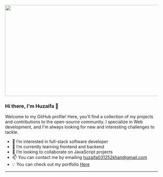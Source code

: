 <a name="readme-top"></a>
<div align="center">
  <img src="https://user-images.githubusercontent.com/114409312/215276511-733fc856-93f1-4655-af49-49c7cbf4d2e3.jpg" width="1000"  height="300"/>
</div>

### Hi there, I'm Huzaifa 👋

<p>Welcome to my GitHub profile! Here, you'll find a collection of my projects and contributions to the open-source community.
 I specialize in Web development, and I'm always looking for new and interesting challenges to tackle.</p>

- 👀 I’m interested in full-stack software developer
- 🌱 I’m currently learning frontend and backend
- 💞️ I’m looking to collaborate on JavaScript projects
- 📫 You can contact me by emailing <a href="huzaifa031252khan@gmail.com">huzaifa031252khan@gmail.com</a> <br/>
- 💡 You can check out my portfolio <a name="live-demo"></a>[Here](https://huzaifakhan0308.github.io/personal-portfolio/)

---
